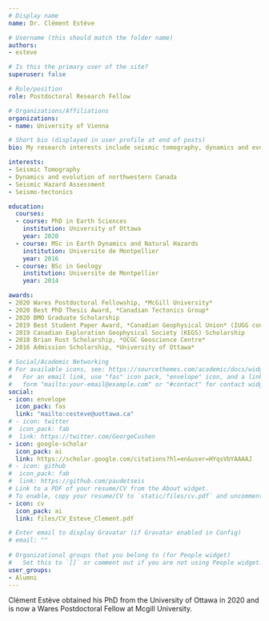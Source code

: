 ```yaml
---
# Display name
name: Dr. Clément Estève

# Username (this should match the folder name)
authors:
- esteve

# Is this the primary user of the site?
superuser: false

# Role/position
role: Postdoctoral Research Fellow

# Organizations/Affiliations
organizations:
- name: University of Vienna

# Short bio (displayed in user profile at end of posts)
bio: My research interests include seismic tomography, dynamics and evolution of northwestern Canada, seismic hazard assessment, and seismo-tectonics

interests:
- Seismic Tomography
- Dynamics and evolution of northwestern Canada
- Seismic Hazard Assessment
- Seismo-tectonics

education:
  courses:
  - course: PhD in Earth Sciences
    institution: University of Ottawa
    year: 2020
  - course: MSc in Earth Dynamics and Natural Hazards
    institution: Universite de Montpellier
    year: 2016
  - course: BSc in Geology
    institution: Universite de Montpellier
    year: 2014

awards:
- 2020 Wares Postdoctoral Fellowship, *McGill University*
- 2020 Best PhD Thesis Award, *Canadian Tectonics Group*
- 2020 BMO Graduate Scholarship
- 2019 Best Student Paper Award, *Canadian Geophysical Union* (IUGG conference)
- 2019 Canadian Exploration Geophysical Society (KEGS) Scholarship
- 2018 Brian Rust Scholarship, *OCGC Geoscience Centre*
- 2016 Admission Scholarship, *University of Ottawa*

# Social/Academic Networking
# For available icons, see: https://sourcethemes.com/academic/docs/widgets/#icons
#   For an email link, use "fas" icon pack, "envelope" icon, and a link in the
#   form "mailto:your-email@example.com" or "#contact" for contact widget.
social:
- icon: envelope
  icon_pack: fas
  link: "mailto:cesteve@uottawa.ca"
# - icon: twitter
#  icon_pack: fab
#  link: https://twitter.com/GeorgeCushen
- icon: google-scholar
  icon_pack: ai
  link: https://scholar.google.com/citations?hl=en&user=HYqsVbYAAAAJ
# - icon: github
#  icon_pack: fab
#  link: https://github.com/paudetseis
# Link to a PDF of your resume/CV from the About widget.
# To enable, copy your resume/CV to `static/files/cv.pdf` and uncomment the lines below.  
- icon: cv
  icon_pack: ai
  link: files/CV_Esteve_Clement.pdf

# Enter email to display Gravatar (if Gravatar enabled in Config)
# email: ""
  
# Organizational groups that you belong to (for People widget)
#   Set this to `[]` or comment out if you are not using People widget.  
user_groups:
- Alumni
---
```


Clément Estève obtained his PhD from the University of Ottawa in 2020 and is now a Wares Postdoctoral Fellow at Mcgill University. 

